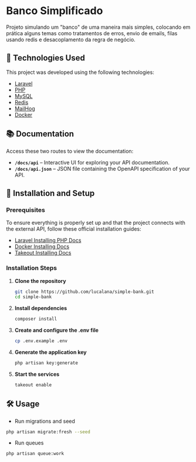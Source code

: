 # Banco Simplificado

Projeto simulando um "banco" de uma maneira mais simples, colocando em prática alguns temas como tratamentos de erros,
envio de emails, filas usando redis e desacoplamento da regra de negócio.

## 📌 Technologies Used

This project was developed using the following technologies:

-   [Laravel](https://laravel.com/)
-   [PHP](https://www.php.net/)
-   [MySQL](https://www.mysql.com/)
-   [Redis](https://redis.io/)
-   [MailHog](https://github.com/mailhog/MailHog)
-   [Docker](https://www.docker.com/)

##  📚 Documentation

Access these two routes to view the documentation:

- **`/docs/api`** – Interactive UI for exploring your API documentation.
- **`/docs/api.json`** – JSON file containing the OpenAPI specification of your API.


## 🚀 Installation and Setup

### Prerequisites

To ensure everything is properly set up and that the project connects with the external API, follow these official installation guides:

-   [Laravel Installing PHP Docs](https://laravel.com/docs/12.x/installation#installing-php)
-   [Docker Installing Docs](https://docs.docker.com/engine/install/)
-   [Takeout Installing Docs](https://github.com/tighten/takeout)

### Installation Steps

1. **Clone the repository**

    ```sh
    git clone https://github.com/lucalana/simple-bank.git
    cd simple-bank
    ```

2. **Install dependencies**

    ```sh
    composer install
    ```

3. **Create and configure the .env file**

    ```sh
    cp .env.example .env
    ```

4. **Generate the application key**

    ```sh
    php artisan key:generate
    ```

5. **Start the services**
    ```sh
    takeout enable
    ```

## 🛠 Usage

-   Run migrations and seed
```sh
php artisan migrate:fresh --seed
```
-   Run queues
  ```sh
  php artisan queue:work
  ```
